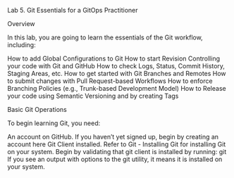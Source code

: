 Lab 5. Git Essentials for a GitOps Practitioner

Overview

In this lab, you are going to learn the essentials of the Git workflow, including:

How to add Global Configurations to Git
How to start Revision Controlling your code with Git and GitHub
How to check Logs, Status, Commit History, Staging Areas, etc.
How to get started with Git Branches and Remotes
How to submit changes with Pull Request-based Workflows
How to enforce Branching Policies (e.g., Trunk-based Development Model)
How to Release your code using Semantic Versioning and by creating Tags

Basic Git Operations

To begin learning Git, you need:

An account on GitHub. If you haven’t yet signed up, begin by creating an account
here
Git Client installed. Refer to Git - Installing Git for installing Git on your system.
Begin by validating that git client is installed by running:
git
If you see an output with options to the git utility, it means it is installed on your system.